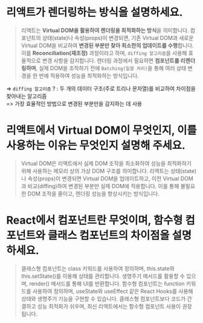 # 리액트가 렌더링하는 방식을 설명하세요.

> 리액트는 **Virtual DOM을 활용하여 렌더링을 최적화하는 방식**을 의미합니다.
컴포넌트의 상태(state)나 속성(props)이 변경되면, 기존 Virtual DOM과 새로운 Virtual DOM을 비교하여 **변경된 부분만 찾아 최소한의 업데이트를 수행**합니다. 이를 **Reconciliation(재조정)** 과정이라고 하며, `diffing 알고리즘`을 사용해 효율적으로 변경 사항을 감지합니다.
렌더링 과정에서 필요하면 **컴포넌트를 리렌더링하며**, 실제 DOM을 조작하기 전에 `Batching(일괄 처리)`을 통해 여러 상태 변경을 한 번에 적용하여 성능을 최적화하는 방식입니다.


=> `diffing 알고리즘` ? : 두 개의 데이터 구조(주로 트리나 문자열)를 비교하여 차이점을 찾아내는 알고리즘 <br>
=> 가장 효율적인 방법으로 변경된 부분만을 감지하는 데 사용

# 리액트에서 Virtual DOM이 무엇인지, 이를 사용하는 이유는 무엇인지 설명해 주세요.

> Virtual DOM은 리액트에서 실제 DOM 조작을 최소화하여 성능을 최적화하기 위해 사용하는 메모리 상의 가상 DOM 구조를 의미합니다.
리액트는 상태(state)나 속성(props)이 변경되면 Virtual DOM을 업데이트하고, 이전 Virtual DOM과 비교(diffing)하여 변경된 부분만 실제 DOM에 적용합니다. 이를 통해 불필요한 DOM 조작을 줄이고, 렌더링 성능을 향상시키는 방식입니다.

# React에서 컴포넌트란 무엇이며, 함수형 컴포넌트와 클래스 컴포넌트의 차이점을 설명하세요.

> 클래스형 컴포넌트는 class 키워드를 사용하여 정의하며, this.state와 this.setState()를 이용해 상태를 관리합니다. 생명주기 메서드를 활용할 수 있으며, render() 메서드를 통해 UI를 반환합니다.
함수형 컴포넌트는 function 키워드를 사용하여 정의하며, useState와 useEffect 같은 React Hooks를 사용해 상태와 생명주기 기능을 구현할 수 있습니다. 클래스형 컴포넌트보다 코드가 간결하고 성능 최적화가 쉬우며, 최신 리액트에서는 함수형 컴포넌트 사용이 권장됩니다.

